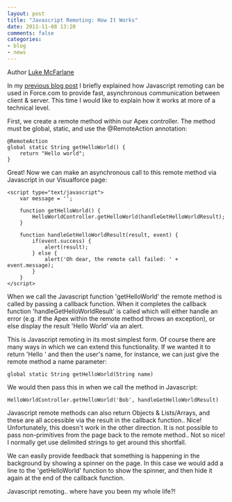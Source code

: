 ```yaml
---
layout: post
title: "Javascript Remoting: How It Works"
date: 2011-11-08 13:20
comments: false
categories: 
- blog
- news
---
```


Author [Luke McFarlane](http://trineo.co.nz/crew.html#lm)

In my [previous blog post](/2011/08/javascript-remoting/) I briefly explained how Javascript remoting can be used in Force.com to provide fast, asynchronous communication between client & server. This time I would like to explain how it works at more of a technical level.

First, we create a remote method within our Apex controller. The method must be global, static, and use the @RemoteAction annotation:

	@RemoteAction
	global static String getHelloWorld() {
		return "Hello world";
	}

Great! Now we can make an asynchronous call to this remote method via Javascript in our Visualforce page:

	<script type="text/javascript">
		var message = '';
		
		function getHelloWorld() {
			HelloWorldController.getHelloWorld(handleGetHelloWorldResult);
		}
		
		function handleGetHelloWorldResult(result, event) {
			if(event.success) {
				alert(result);
			} else {
				alert('Oh dear, the remote call failed: ' + event.message);
			}
		}
	</script>
	
When we call the Javascript function 'getHelloWorld' the remote method is called by passing a callback function. When it completes the callback function 'handleGetHelloWorldResult' is called which will either handle an error (e.g. if the Apex within the remote method throws an exception), or else display the result 'Hello World' via an alert.

This is Javascript remoting in its most simplest form. Of course there are many ways in which we can extend this functionality. If we wanted it to return 'Hello ' and then the user's name, for instance, we can just give the remote method a name parameter:
 		
	global static String getHelloWorld(String name) 
We would then pass this in when we call the method in Javascript:

	HelloWorldController.getHelloWorld('Bob', handleGetHelloWorldResult)

Javascript remote methods can also return Objects & Lists/Arrays, and these are all accessible via the result in the callback function.. Nice! Unfortunately, this doesn't work in the other direction. It is not possible to pass non-primitives from the page back to the remote method.. Not so nice! I normally get use delimited strings to get around this shortfall.

We can easily provide feedback that something is happening in the background by showing a spinner on the page. In this case we would add a line to the 'getHelloWorld' function to show the spinner, and then hide it again at the end of the callback function.

Javascript remoting.. where have you been my whole life?!
	